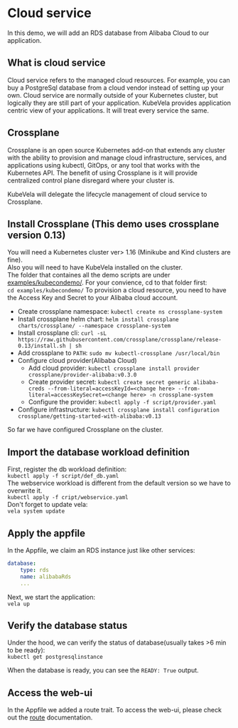 # Cloud service

In this demo, we will add an RDS database from Alibaba Cloud to our application.

## What is cloud service

Cloud service refers to the managed cloud resources. For example, you can buy a PostgreSql database from a cloud vendor instead of setting up your own. Cloud service are normally outside of your Kubernetes cluster, but logically they are still part of your application. KubeVela provides application centric view of your applications. It will treat every service the same.

## Crossplane

Crossplane is an open source Kubernetes add-on that extends any cluster with the ability to provision and manage cloud infrastructure, services, and applications using kubectl, GitOps, or any tool that works with the Kubernetes API. The benefit of using Crossplane is it will provide centralized control plane disregard where your cluster is.

KubeVela will delegate the lifecycle management of cloud service to Crossplane.

## Install Crossplane (This demo uses crossplane version 0.13)

You will need a Kubernetes cluster ver> 1.16 (Minikube and Kind clusters are fine).   
Also you will need to have KubeVela installed on the cluster.   
The folder that containes all the demo scripts are under [examples/kubecondemo/](https://github.com/oam-dev/kubevela.io/tree/master/examples/kubecondemo). For your convience, cd to that folder first:  
`cd examples/kubecondemo/`
To provision a cloud resource, you need to have the Access Key and Secret to your Alibaba cloud account.

* Create crossplane namespace: `kubectl create ns crossplane-system`
* Install crossplane helm chart: `helm install crossplane  charts/crossplane/ --namespace crossplane-system`
* Install crossplane cli: `curl -sL https://raw.githubusercontent.com/crossplane/crossplane/release-0.13/install.sh | sh`
* Add crossplane to `PATH`:  `sudo mv kubectl-crossplane /usr/local/bin`
* Configure cloud provider(Alibaba Cloud) 
  * Add cloud provider: `kubectl crossplane install provider crossplane/provider-alibaba:v0.3.0`
  * Create provider secret: `kubectl create secret generic alibaba-creds --from-literal=accessKeyId=<change here> --from-literal=accessKeySecret=<change here> -n crossplane-system`
  * Configure the provider: `kubectl apply -f script/provider.yaml`
* Configure infrastructure: `kubectl crossplane install configuration crossplane/getting-started-with-alibaba:v0.13`

So far we have configured Crossplane on the cluster.

## Import the database workload definition

First, register the db workload definition:   
`kubectl apply -f script/def_db.yaml`   
The webservice workload is different from the default version so we have to overwrite it.   
`kubectl apply -f cript/webservice.yaml`   
Don't forget to update vela:   
`vela system update`   

## Apply the appfile

In the Appfile, we claim an RDS instance just like other services:

``` yaml
database:
    type: rds
    name: alibabaRds
    ...
```

Next, we start the application:   
`vela up`

## Verify the database status

Under the hood, we can verify the status of database(usually takes >6 min to be ready):   
`kubectl get postgresqlinstance`

When the database is ready, you can see the `READY: True` output.

## Access the web-ui

In the Appfile we added a route trait. To access the web-ui, please check out the [route](set-route.md) documentation.

